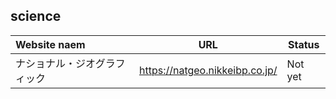 ## science

| Website naem                 | URL                            | Status  |
| :--------------------------- | ------------------------------ | ------- |
| ナショナル・ジオグラフィック | https://natgeo.nikkeibp.co.jp/ | Not yet |